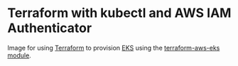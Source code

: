 # Terraform with kubectl and AWS IAM Authenticator

Image for using [Terraform](https://terraform.io) to provision [EKS](https://aws.amazon.com/eks/) using the [terraform-aws-eks module](https://github.com/terraform-aws-modules/terraform-aws-eks).
